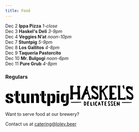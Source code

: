 ```yaml
---
title: Food
---
```


Dec 2   **Ippa Pizza**   *1-close*  
Dec 3   **Haskel's Deli**  *3-9pm*  
Dec 4   **Veggies N’at**  *noon-10pm*  
Dec 7   **Stuntpig**  *5-9pm*  
Dec 8   **Los Gallitos**  *4-8pm*  
Dec 9   **Taqueria Pastorcito**  
Dec 10  **Mr. Bulgogi**  *noon-6pm*  
Dec 11  **Pure Grub**  *4-8pm*

### Regulars  
<a class="border-bottom-none" target="_blank" href="https://www.stuntpigpgh.com"><img class="vertical-align" src="../images/stuntpig.svg" alt="stunt pig" width="200"/></a>
<a class="border-bottom-none" target="_blank" href="https://www.haskelsdeli.com"><img class="vertical-align" src="../images/haskels.svg" alt="haskels" width="200"/></a>

Want to serve food at our brewery?

Contact us at [catering@lolev.beer](mailto:catering@lolev.beer)
